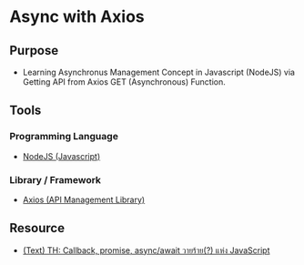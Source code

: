 # Async with Axios

## Purpose

- Learning Asynchronus Management Concept in Javascript (NodeJS) via Getting API from Axios GET (Asynchronous) Function.

## Tools

### Programming Language

- [NodeJS (Javascript)](https://nodejs.org)
  
### Library / Framework

- [Axios (API Management Library)](https://axios-http.com)

## Resource

- [(Text) TH: Callback, promise, async/await วายร้าย(?) แห่ง JavaScript](https://bit.ly/3H9FcPq)
